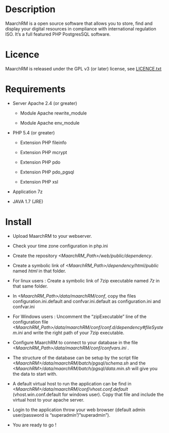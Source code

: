 Description
===========

MaarchRM is a open source software that allows you to store, find and display
your digital resources in compliance with international regulation ISO. It’s a
full featured PHP PostgresSQL software.

Licence
=======

MaarchRM is released under the GPL v3 (or later) license, see
[LICENCE.txt](https://labs.maarch.org/maarch/maarchRM/blob/master/LICENCE.txt)

Requirements
============

-   Server Apache 2.4 (or greater)

    -   Module Apache rewrite_module

    -   Module Apache env_module

-   PHP 5.4 (or greater)

    -   Extension PHP fileinfo

    -   Extension PHP mcrypt

    -   Extension PHP pdo

    -   Extension PHP pdo_pgsql

    -   Extension PHP xsl

-   Application 7z

-   JAVA 1.7 (JRE)

Install
=======

-   Upload MaarchRM to your webserver.

-   Check your time zone configuration in php.ini

-   Create the repository *\<MaarchRM_Path\>/web/public/dependency*.

-   Create a symbolic link of *\<MaarchRM_Path\>/dependency/html/public* named
    *html* in that folder.

-   For linux users : Create a symbolic link of 7zip executable named *7z* in
    that same folder.

-   In *\<MaarchRM_Path\>/data/maarchRM/conf*, copy the files
    configuration.ini.default and confvar.ini.default as configuration.ini and
    confvar.ini

-   For Windows users : Uncomment the “zipExecutable” line of the configuration
    file
    *\<MaarchRM_Path\>/data/maarchRM/conf/conf.d/dependency\#fileSystem.ini* and
    write the right path of your 7zip executable.

-   Configure MaarchRM to connect to your database in the file
    *\<MaarchRM_Path\>/data/maarchRM/conf/confvars.ini* .

-   The structure of the database can be setup by the script file
    *\<MaarchRM\>/data/maarchRM/batch/pgsql/schema.sh* and the
    *\<MaarchRM\>/data/maarchRM/batch/pgsql/data.min.sh* will give you the data
    to start with.

-   A default virtual host to run the application can be find in
    *\<MaarchRM\>/data/maarchRM/conf/vhost.conf.default* (vhost.win.conf.default
    for windows user). Copy that file and include the virtual host to your
    apache server.

-   Login to the application throw your web browser (default admin user/password
    is “superadmin”/”superadmin”).

-   You are ready to go !
